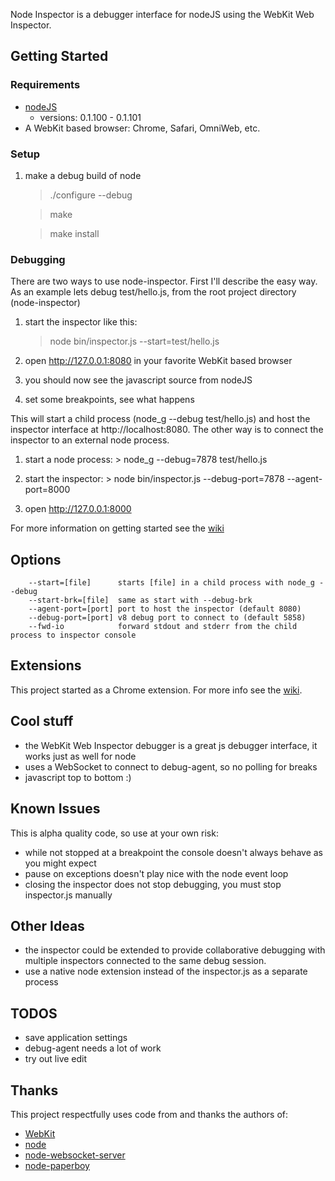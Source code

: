 Node Inspector is a debugger interface for nodeJS using the WebKit Web Inspector.

## Getting Started

### Requirements

* [nodeJS](http://github.com/ry/node)
  - versions: 0.1.100 - 0.1.101
* A WebKit based browser: Chrome, Safari, OmniWeb, etc.

### Setup

1. make a debug build of node
    > ./configure --debug
    
    > make
    
    > make install

### Debugging

There are two ways to use node-inspector. First I'll describe the easy way. 
As an example lets debug test/hello.js, from the root project directory (node-inspector)

1. start the inspector like this:
    > node bin/inspector.js --start=test/hello.js

2. open http://127.0.0.1:8080 in your favorite WebKit based browser

3. you should now see the javascript source from nodeJS

4. set some breakpoints, see what happens


This will start a child process (node_g --debug test/hello.js) and host the inspector 
interface at http://localhost:8080. The other way is to connect the inspector to an 
external node process.

1. start a node process:
		> node_g --debug=7878 test/hello.js
		
2. start the inspector:
		> node bin/inspector.js --debug-port=7878 --agent-port=8000

3. open http://127.0.0.1:8000

For more information on getting started see the [wiki](http://wiki.github.com/dannycoates/node-inspector/getting-started-from-scratch)

## Options

		--start=[file]		starts [file] in a child process with node_g --debug
		--start-brk=[file]	same as start with --debug-brk
		--agent-port=[port]	port to host the inspector (default 8080)
		--debug-port=[port]	v8 debug port to connect to (default 5858)
		--fwd-io			forward stdout and stderr from the child process to inspector console

## Extensions

This project started as a Chrome extension. For more info see the [wiki](http://wiki.github.com/dannycoates/node-inspector/google-chrome-extension).

## Cool stuff

* the WebKit Web Inspector debugger is a great js debugger interface, it works just as well for node
* uses a WebSocket to connect to debug-agent, so no polling for breaks
* javascript top to bottom :)

## Known Issues

This is alpha quality code, so use at your own risk:

* while not stopped at a breakpoint the console doesn't always behave as you might expect
* pause on exceptions doesn't play nice with the node event loop
* closing the inspector does not stop debugging, you must stop inspector.js manually

## Other Ideas

* the inspector could be extended to provide collaborative debugging with
  multiple inspectors connected to the same debug session.
* use a native node extension instead of the inspector.js as a separate process

## TODOS

* save application settings
* debug-agent needs a lot of work
* try out live edit

## Thanks

This project respectfully uses code from and thanks the authors of:

* [WebKit](http://webkit.org/building/checkout.html)
* [node](http://github.com/ry/node)
* [node-websocket-server](http://github.com/miksago/node-websocket-server)
* [node-paperboy](http://github.com/felixge/node-paperboy)


